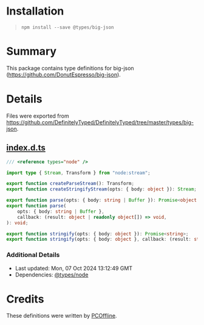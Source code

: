 # Installation
> `npm install --save @types/big-json`

# Summary
This package contains type definitions for big-json (https://github.com/DonutEspresso/big-json).

# Details
Files were exported from https://github.com/DefinitelyTyped/DefinitelyTyped/tree/master/types/big-json.
## [index.d.ts](https://github.com/DefinitelyTyped/DefinitelyTyped/tree/master/types/big-json/index.d.ts)
````ts
/// <reference types="node" />

import type { Stream, Transform } from "node:stream";

export function createParseStream(): Transform;
export function createStringifyStream(opts: { body: object }): Stream;

export function parse(opts: { body: string | Buffer }): Promise<object | readonly object[]>;
export function parse(
    opts: { body: string | Buffer },
    callback: (result: object | readonly object[]) => void,
): void;

export function stringify(opts: { body: object }): Promise<string>;
export function stringify(opts: { body: object }, callback: (result: string) => void): void;

````

### Additional Details
 * Last updated: Mon, 07 Oct 2024 13:12:49 GMT
 * Dependencies: [@types/node](https://npmjs.com/package/@types/node)

# Credits
These definitions were written by [PCOffline](https://github.com/PCOffline).
